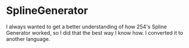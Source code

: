 SplineGenerator
===============

I always wanted to get a better understanding of how 254's Spline Generator worked, so I did that the best way I know how. I converted it to another language.
